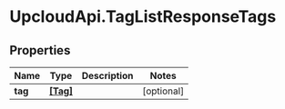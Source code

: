 # UpcloudApi.TagListResponseTags

## Properties
Name | Type | Description | Notes
------------ | ------------- | ------------- | -------------
**tag** | [**[Tag]**](Tag.md) |  | [optional] 


